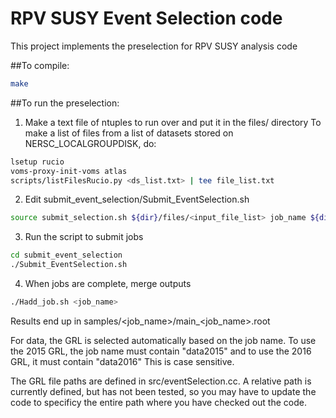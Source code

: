 # RPV SUSY Event Selection code

This project implements the preselection for RPV SUSY analysis code

##To compile:
```bash
make
```

##To run the preselection:

1. Make a text file of ntuples to run over and put it in the files/ directory
To make a list of files from a list of datasets stored on NERSC_LOCALGROUPDISK, do:
```bash
lsetup rucio   
voms-proxy-init-voms atlas
scripts/listFilesRucio.py <ds_list.txt> | tee file_list.txt
```

2. Edit submit_event_selection/Submit_EventSelection.sh

```bash
source submit_selection.sh ${dir}/files/<input_file_list> job_name ${dir}
```

3. Run the script to submit jobs
```bash
cd submit_event_selection
./Submit_EventSelection.sh
```

4. When jobs are complete, merge outputs
```bash
./Hadd_job.sh <job_name>
```

Results end up in samples/<job_name>/main_<job_name>.root

For data, the GRL is selected automatically based on the job name. To use the 2015 GRL, the job name must contain "data2015" and to use the 2016 GRL, it must contain "data2016" This is case sensitive.

The GRL file paths are defined in src/eventSelection.cc. A relative path is currently defined, but has not been tested, so you may have to update the code to specificy the entire path where you have checked out the code.